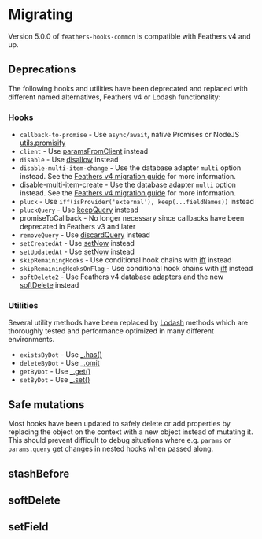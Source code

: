 # Migrating

Version 5.0.0 of `feathers-hooks-common` is compatible with Feathers v4 and up.

## Deprecations

The following hooks and utilities have been deprecated and replaced with different named alternatives, Feathers v4 or Lodash functionality:

### Hooks

- `callback-to-promise` - Use `async/await`, native Promises or NodeJS [utils.promisify](https://nodejs.org/api/util.html#util_util_promisify_original)
- `client` - Use [paramsFromClient](../hooks.md#paramsFromClient) instead
- `disable` - Use [disallow](../hooks.md#disallow) instead
- `disable-multi-item-change` - Use the database adapter `multi` option instead. See the [Feathers v4 migration guide](https://docs.feathersjs.com/guides/migrating.html) for more information.
- disable-multi-item-create - Use the database adapter `multi` option instead. See the [Feathers v4 migration guide](https://docs.feathersjs.com/guides/migrating.html) for more information.
- `pluck` - Use `iff(isProvider('external'), keep(...fieldNames))` instead
- `pluckQuery` - Use [keepQuery](../hooks.md#keepquery) instead
- promiseToCallback - No longer necessary since callbacks have been deprecated in Feathers v3 and later
- `removeQuery` - Use [discardQuery](../hooks.md#discardquery) instead
- `setCreatedAt` - Use [setNow](../hooks.md#setnow) instead
- `setUpdatedAt` - Use [setNow](../hooks.md#setnow) instead 
- `skipRemainingHooks` - Use conditional hook chains with [iff](../hooks.md#iff) instead
- `skipRemainingHooksOnFlag` - Use conditional hook chains with [iff](../hooks.md#iff) instead
- `softDelete2` - Use Feathers v4 database adapters and the new [softDelete](../hooks.md#softdelete) instead

### Utilities

Several utility methods have been replaced by [Lodash](https://lodash.com) methods which are thoroughly tested and performance optimized in many different environments.

- `existsByDot` - Use [_.has()](https://lodash.com/docs/latest#has)
- `deleteByDot` - Use [_.omit](https://lodash.com/docs/latest#omit)
- `getByDot` - Use [_.get()](https://lodash.com/docs/latest#get)
- `setByDot` - Use [_.set()](https://lodash.com/docs/latest#set)

## Safe mutations

Most hooks have been updated to safely delete or add properties by replacing the object on the context with a new object instead of mutating it. This should prevent difficult to debug situations where e.g. `params` or `params.query` get changes in nested hooks when passed along.

## stashBefore

## softDelete

## setField
